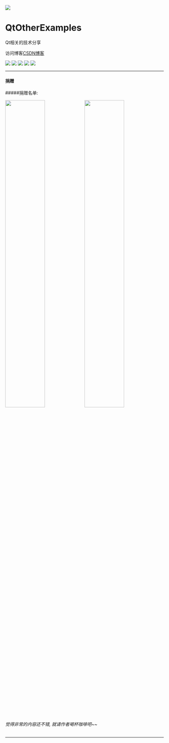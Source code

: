﻿
![](https://github.com/zhengtianzuo/QtOtherExamples/blob/master/QtOtherExamples.jpg?raw=true)

# QtOtherExamples
Qt相关的技术分享

访问博客[CSDN博客](http://blog.csdn.net/zhengtianzuo06)

![](https://img.shields.io/badge/%E7%89%88%E6%9D%83%E8%AE%B8%E5%8F%AF-MIT-orange.svg)
![](https://img.shields.io/badge/Qt-5.9-blue.svg)
![](https://img.shields.io/badge/VS-2015-blue.svg)
![](https://img.shields.io/badge/%E7%89%88%E6%9C%AC-1.0.0.0-blue.svg)
![](https://img.shields.io/badge/%E7%BC%96%E8%AF%91-%E6%88%90%E5%8A%9F-brightgreen.svg)


***
#### **捐赠**
#####捐赠名单:



<img src="https://github.com/zhengtianzuo/zhengtianzuo.github.io/blob/master/weixin.jpg?raw=true" width="50%" height="50%" /><img src="https://github.com/zhengtianzuo/zhengtianzuo.github.io/blob/master/zhifubao.jpg?raw=true" width="50%" height="50%" />

###### 觉得非常的内容还不错, 就请作者喝杯咖啡吧~~
***
